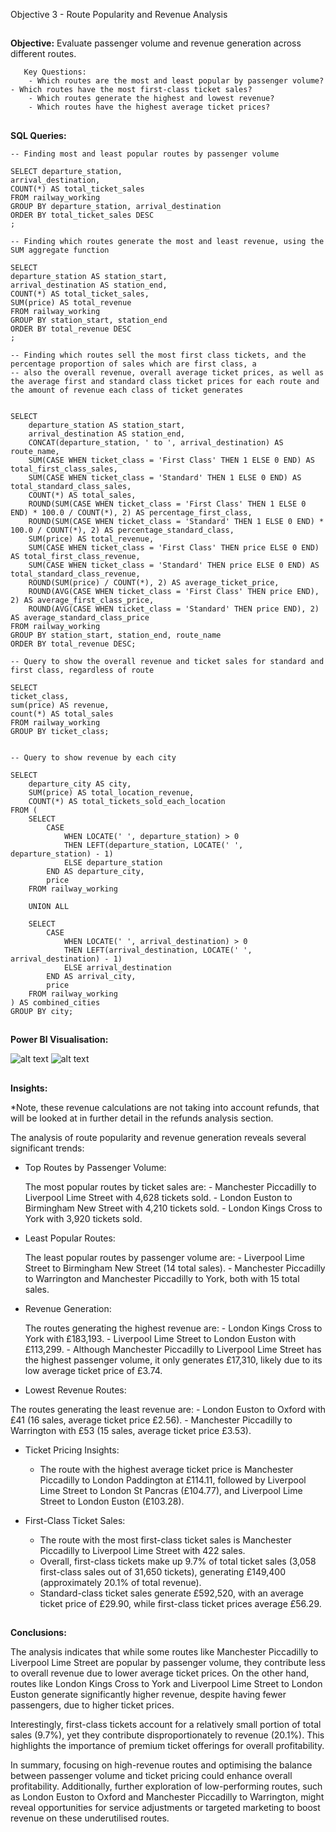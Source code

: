 Objective 3 - Route Popularity and Revenue Analysis
##
**Objective:** Evaluate passenger volume and revenue generation across different routes.

       Key Questions:
        - Which routes are the most and least popular by passenger volume?
	- Which routes have the most first-class ticket sales?
        - Which routes generate the highest and lowest revenue?
        - Which routes have the highest average ticket prices?

##
**SQL Queries:** 

```
-- Finding most and least popular routes by passenger volume

SELECT departure_station,
arrival_destination,
COUNT(*) AS total_ticket_sales
FROM railway_working
GROUP BY departure_station, arrival_destination
ORDER BY total_ticket_sales DESC
;
```

```
-- Finding which routes generate the most and least revenue, using the SUM aggregate function

SELECT 
departure_station AS station_start, 
arrival_destination AS station_end,
COUNT(*) AS total_ticket_sales,
SUM(price) AS total_revenue
FROM railway_working
GROUP BY station_start, station_end
ORDER BY total_revenue DESC
;
```

```
-- Finding which routes sell the most first class tickets, and the percentage proportion of sales which are first class, a
-- also the overall revenue, overall average ticket prices, as well as the average first and standard class ticket prices for each route and the amount of revenue each class of ticket generates


SELECT
	departure_station AS station_start,
	arrival_destination AS station_end,
	CONCAT(departure_station, ' to ', arrival_destination) AS route_name,
	SUM(CASE WHEN ticket_class = 'First Class' THEN 1 ELSE 0 END) AS total_first_class_sales,
	SUM(CASE WHEN ticket_class = 'Standard' THEN 1 ELSE 0 END) AS total_standard_class_sales,
	COUNT(*) AS total_sales,
	ROUND(SUM(CASE WHEN ticket_class = 'First Class' THEN 1 ELSE 0 END) * 100.0 / COUNT(*), 2) AS percentage_first_class,
	ROUND(SUM(CASE WHEN ticket_class = 'Standard' THEN 1 ELSE 0 END) * 100.0 / COUNT(*), 2) AS percentage_standard_class,
	SUM(price) AS total_revenue,
	SUM(CASE WHEN ticket_class = 'First Class' THEN price ELSE 0 END) AS total_first_class_revenue,
	SUM(CASE WHEN ticket_class = 'Standard' THEN price ELSE 0 END) AS total_standard_class_revenue,
	ROUND(SUM(price) / COUNT(*), 2) AS average_ticket_price,
	ROUND(AVG(CASE WHEN ticket_class = 'First Class' THEN price END), 2) AS average_first_class_price,
	ROUND(AVG(CASE WHEN ticket_class = 'Standard' THEN price END), 2) AS average_standard_class_price
FROM railway_working
GROUP BY station_start, station_end, route_name
ORDER BY total_revenue DESC;
```


```
-- Query to show the overall revenue and ticket sales for standard and first class, regardless of route

SELECT
ticket_class,
sum(price) AS revenue,
count(*) AS total_sales
FROM railway_working
GROUP BY ticket_class;

```

```

-- Query to show revenue by each city

SELECT 
    departure_city AS city,
    SUM(price) AS total_location_revenue,
    COUNT(*) AS total_tickets_sold_each_location
FROM (
    SELECT 
        CASE 
            WHEN LOCATE(' ', departure_station) > 0 
            THEN LEFT(departure_station, LOCATE(' ', departure_station) - 1)
            ELSE departure_station
        END AS departure_city,
        price
    FROM railway_working

    UNION ALL

    SELECT 
        CASE 
            WHEN LOCATE(' ', arrival_destination) > 0 
            THEN LEFT(arrival_destination, LOCATE(' ', arrival_destination) - 1)
            ELSE arrival_destination
        END AS arrival_city,
        price
    FROM railway_working
) AS combined_cities
GROUP BY city;

```

##
**Power BI Visualisation:**

![alt text](https://github.com/tomredfern24/UK-Rail-Ticket-Sales-Analysis-SQL-PowerBI/blob/main/Visualisations/3.%20Route%20Popularity%20and%20Revenue%20Generation%20Analysis%20Dasboard.png)
![alt text](https://github.com/tomredfern24/UK-Rail-Ticket-Sales-Analysis-SQL-PowerBI/blob/main/Visualisations/3b.%20Revenue%20and%20Journeys%20by%20City.png)
##
**Insights:**

*Note, these revenue calculations are not taking into account refunds, that will be looked at in further detail in the refunds analysis section.

The analysis of route popularity and revenue generation reveals several significant trends:

- Top Routes by Passenger Volume:

	The most popular routes by ticket sales are:
		- Manchester Piccadilly to Liverpool Lime Street with 4,628 tickets sold.
		- London Euston to Birmingham New Street with 4,210 tickets sold.
		- London Kings Cross to York with 3,920 tickets sold.

- Least Popular Routes:
	
	The least popular routes by passenger volume are:
		- Liverpool Lime Street to Birmingham New Street (14 total sales).
		- Manchester Piccadilly to Warrington and Manchester Piccadilly to York, both with 15 total sales.

- Revenue Generation:
   
	The routes generating the highest revenue are:
		- London Kings Cross to York with £183,193.
		- Liverpool Lime Street to London Euston with £113,299.
		- Although Manchester Piccadilly to Liverpool Lime Street has the highest passenger volume, it only generates £17,310, likely due to its low average ticket price of £3.74.

- Lowest Revenue Routes:

The routes generating the least revenue are:
	- London Euston to Oxford with £41 (16 sales, average ticket price £2.56).
	- Manchester Piccadilly to Warrington with £53 (15 sales, average ticket price £3.53).

- Ticket Pricing Insights:

	- The route with the highest average ticket price is Manchester Piccadilly to London Paddington at £114.11, followed by Liverpool Lime Street to London St Pancras (£104.77), and Liverpool Lime Street to London Euston (£103.28).

- First-Class Ticket Sales:
	- The route with the most first-class ticket sales is Manchester Piccadilly to Liverpool Lime Street with 422 sales.
	- Overall, first-class tickets make up 9.7% of total ticket sales (3,058 first-class sales out of 31,650 tickets), generating £149,400 (approximately 20.1% of total revenue).
	- Standard-class ticket sales generate £592,520, with an average ticket price of £29.90, while first-class ticket prices average £56.29.



##
**Conclusions:**

The analysis indicates that while some routes like Manchester Piccadilly to Liverpool Lime Street are popular by passenger volume, they contribute less to overall revenue due to lower average ticket prices. On the other hand, routes like London Kings Cross to York and Liverpool Lime Street to London Euston generate significantly higher revenue, despite having fewer passengers, due to higher ticket prices.

Interestingly, first-class tickets account for a relatively small portion of total sales (9.7%), yet they contribute disproportionately to revenue (20.1%). This highlights the importance of premium ticket offerings for overall profitability.

In summary, focusing on high-revenue routes and optimising the balance between passenger volume and ticket pricing could enhance overall profitability. Additionally, further exploration of low-performing routes, such as London Euston to Oxford and Manchester Piccadilly to Warrington, might reveal opportunities for service adjustments or targeted marketing to boost revenue on these underutilised routes.
